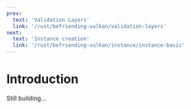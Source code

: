```yaml
---
prev:
  text: 'Validation Layers'
  link: '/rust/befriending-vulkan/validation-layers'
next:
  text: 'Instance creation'
  link: '/rust/befriending-vulkan/instance/instance-basic'
---
```


# Introduction

Still building...

<!-- Please find the [:link: final code on github]() -->
